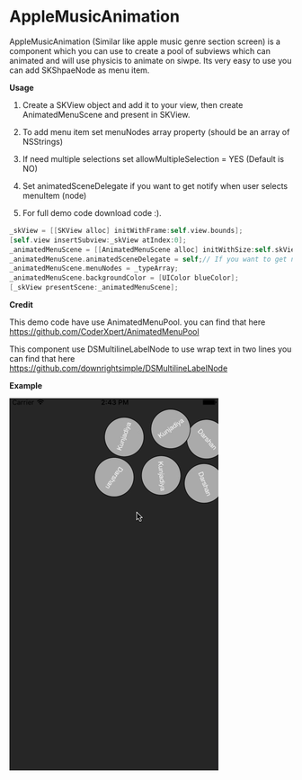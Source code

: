 # AppleMusicAnimation
AppleMusicAnimation (Similar like apple music genre section screen)
is a component which you can use to create a pool of subviews which can animated and will use physicis to animate on siwpe.
Its very easy to use you can add SKShpaeNode as menu item.

**Usage**

1. Create a SKView object and add it to your view, then create AnimatedMenuScene and present in SKView.

2. To add menu item set menuNodes array property (should be an array of NSStrings)

3. If need multiple selections set allowMultipleSelection = YES (Default is NO)

4. Set animatedSceneDelegate if you want to get notify when user selects menuItem (node)

5. For full demo code download code :).

```objectivec
_skView = [[SKView alloc] initWithFrame:self.view.bounds];
[self.view insertSubview:_skView atIndex:0];
_animatedMenuScene = [[AnimatedMenuScene alloc] initWithSize:self.skView.bounds.size];  
_animatedMenuScene.animatedSceneDelegate = self;// If you want to get notify when an item get selected       
_animatedMenuScene.menuNodes = _typeArray;
_animatedMenuScene.backgroundColor = [UIColor blueColor];
[_skView presentScene:_animatedMenuScene];
```
        
**Credit**

This demo code have use AnimatedMenuPool. you can find that here https://github.com/CoderXpert/AnimatedMenuPool

This component use DSMultilineLabelNode to use wrap text in two lines you can find that here https://github.com/downrightsimple/DSMultilineLabelNode 


**Example**

![See Example](https://raw.githubusercontent.com/DarshanKunjadiya1994/AppleMusicAnimation/master/AppleMusicAnimation/AppleMusicAnimation.gif)
